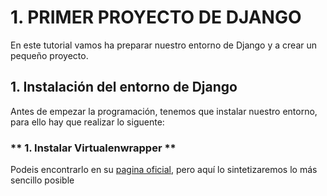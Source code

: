 # 1. PRIMER PROYECTO DE DJANGO

En este tutorial vamos ha preparar nuestro entorno de Django y a crear un pequeño proyecto.

## 1. Instalación del entorno de Django

Antes de empezar la programación, tenemos que instalar nuestro entorno, para ello hay que realizar lo siguente:

### ** 1. Instalar Virtualenwrapper **

Podeis encontrarlo en su [pagina oficial](https://virtualenvwrapper.readthedocs.io/en/latest/), pero aquí lo sintetizaremos lo más sencillo posible
